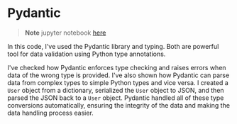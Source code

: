 # Pydantic

> **Note**
> jupyter notebook [here](pydantic.ipynb)

In this code, I've used the Pydantic library and typing. Both are powerful tool for data validation using Python type annotations. 

I've checked how Pydantic enforces type checking and raises errors when data of the wrong type is provided. I've also shown how Pydantic can parse data from complex types to simple Python types and vice versa. I created a `User` object from a dictionary, serialized the `User` object to JSON, and then parsed the JSON back to a `User` object. Pydantic handled all of these type conversions automatically, ensuring the integrity of the data and making the data handling process easier.